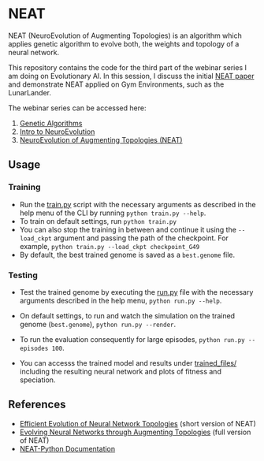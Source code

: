 # NEAT

NEAT (NeuroEvolution of Augmenting Topologies) is an algorithm which applies genetic algorithm to evolve both, the weights and topology of a neural network.

This repository contains the code for the third part of the webinar series I am doing on Evolutionary AI. In this session, I discuss the initial [NEAT paper](http://nn.cs.utexas.edu/downloads/papers/stanley.cec02.pdf) and demonstrate NEAT applied on Gym Environments, such as the LunarLander.


The webinar series can be accessed here:
1. [Genetic Algorithms](https://www.meetup.com/Disrupt-4-0/events/271033356/)
2. [Intro to NeuroEvolution](https://www.meetup.com/Disrupt-4-0/events/zfsxrrybcjbbc/)
3. [NeuroEvolution of Augmenting Topologies (NEAT)](https://www.meetup.com/Disrupt-4-0/events/271212059/)

## Usage
### Training

* Run the [train.py](train.py) script with the necessary arguments as described in the help menu of the CLI by running `python train.py --help`. 
* To train on default settings, run `python train.py`
* You can also stop the training in between and continue it using the `--load_ckpt` argument and passing the path of the checkpoint. For example, `python train.py --load_ckpt checkpoint_G49`
* By default, the best trained genome is saved as a `best.genome` file.

### Testing

* Test the trained genome by executing the [run.py](run.py) file with the necessary arguments described in the help menu, `python run.py --help`.
* On default settings, to run and watch the simulation on the trained genome (`best.genome`), `python run.py --render`.
* To run the evaluation consequently for large episodes, `python run.py --episodes 100`.

* You can accesss the trained model and results under [trained_files/](trained_files/) including the resulting neural network and plots of fitness and speciation.

## References

- [Efficient Evolution of Neural Network Topologies](http://nn.cs.utexas.edu/downloads/papers/stanley.cec02.pdf) (short version of NEAT)
- [Evolving Neural Networks through Augmenting Topologies](http://nn.cs.utexas.edu/downloads/papers/stanley.ec02.pdf) (full version of NEAT)
- [NEAT-Python Documentation](http://neat-python.readthedocs.io/en/latest/)